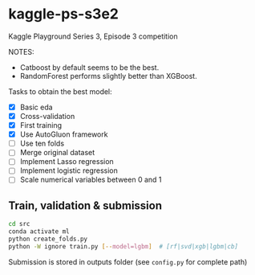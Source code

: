 # kaggle-ps-s3e2

Kaggle Playground Series 3, Episode 3 competition

NOTES:

* Catboost by default seems to be the best.
* RandomForest performs slightly better than XGBoost.

Tasks to obtain the best model:

* [x] Basic eda
* [x] Cross-validation
* [x] First training
* [x] Use AutoGluon framework
* [ ] Use ten folds
* [ ] Merge original dataset
* [ ] Implement Lasso regression
* [ ] Implement logistic regression
* [ ] Scale numerical variables between 0 and 1

## Train, validation & submission

```bash
cd src
conda activate ml
python create_folds.py
python -W ignore train.py [--model=lgbm]  # [rf|svd|xgb|lgbm|cb]
```

Submission is stored in outputs folder (see `config.py` for complete path)
